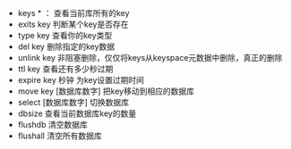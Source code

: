 
- keys * ： 查看当前库所有的key
- exits key 判断某个key是否存在
- type key 查看你的key类型
- del key 删除指定的key数据
- unlink key 非阻塞删除，仅仅将keys从keyspace元数据中删除，真正的删除
- ttl key 查看还有多少秒过期
- expire key 秒钟 为key设置过期时间
- move key [数据库数字] 把key移动到相应的数据库 
- select [数据库数字] 切换数据库
- dbsize 查看当前数据库key的数量
- flushdb 清空数据库
- flushall 清空所有数据库